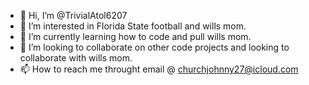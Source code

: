 - 👋 Hi, I’m @TrivialAtol6207
- 👀 I’m interested in Florida State football and wills mom.
- 🌱 I’m currently learning how to code and pull wills mom.
- 💞️ I’m looking to collaborate on other code projects and looking to collaborate with wills mom.
- 📫 How to reach me throught email @ churchjohnny27@icloud.com

<!---
TrivialAtol6207/TrivialAtol6207 is a ✨ special ✨ repository because its `README.md` (this file) appears on your GitHub profile.
You can click the Preview link to take a look at your changes.
--->
